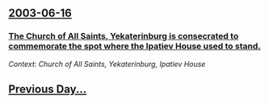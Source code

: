 ## [2003-06-16](/news/2003/06/16/index.md)

### [ The Church of All Saints, Yekaterinburg is consecrated to commemorate the spot where the Ipatiev House used to stand.](/news/2003/06/16/the-church-of-all-saints-yekaterinburg-is-consecrated-to-commemorate-the-spot-where-the-ipatiev-house-used-to-stand.md)
_Context: Church of All Saints, Yekaterinburg, Ipatiev House_

## [Previous Day...](/news/2003/06/15/index.md)

